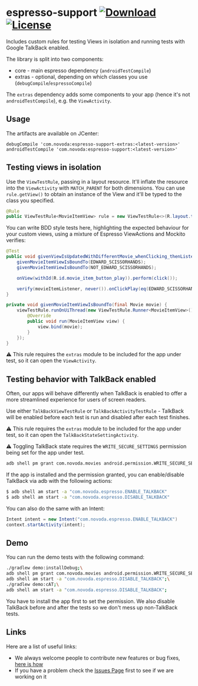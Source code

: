 # espresso-support [![Download](https://api.bintray.com/packages/novoda/maven/espresso-support/images/download.svg)](https://bintray.com/novoda/maven/espresso-support/_latestVersion) [![License](https://raw.githubusercontent.com/novoda/novoda/master/assets/btn_apache_lisence.png)](LICENSE)

Includes custom rules for testing Views in isolation and running tests with Google TalkBack enabled.

The library is split into two components:

- core - main espresso dependency (`androidTestCompile`)
- extras - optional, depending on which classes you use (`debugCompile`/`espressoCompile`)

The `extras` dependency adds some components to your app (hence it's not `androidTestCompile`), e.g. the `ViewActivity`.

## Usage

The artifacts are available on JCenter:

```
debugCompile 'com.novoda:espresso-support-extras:<latest-version>'
androidTestCompile 'com.novoda:espresso-support:<latest-version>'
```

## Testing views in isolation

Use the `ViewTestRule`, passing in a layout resource. It'll inflate the resource into the `ViewActivity` with `MATCH_PARENT` for both dimensions. You can use `rule.getView()` to obtain an instance of the View and it'll be typed to the class you specified.

```java
@Rule
public ViewTestRule<MovieItemView> rule = new ViewTestRule<>(R.layout.test_movie_item_view);
```

You can write BDD style tests here, highlighting the expected behaviour for your custom views, using a mixture of Espresso ViewActions and Mockito verifies:

```java
@Test
public void givenViewIsUpdatedWithDifferentMovie_whenClicking_thenListenerDoesNotGetFiredForOriginalMovie() {
    givenMovieItemViewIsBoundTo(EDWARD_SCISSORHANDS);
    givenMovieItemViewIsBoundTo(NOT_EDWARD_SCISSORHANDS);

    onView(withId(R.id.movie_item_button_play)).perform(click());

    verify(movieItemListener, never()).onClickPlay(eq(EDWARD_SCISSORHANDS));
}

private void givenMovieItemViewIsBoundTo(final Movie movie) {
    viewTestRule.runOnUiThread(new ViewTestRule.Runner<MovieItemView>() {
        @Override
        public void run(MovieItemView view) {
            view.bind(movie);
        }
    });
}
```

:warning: This rule requires the `extras` module to be included for the app under test, so it can open the `ViewActivity`.

## Testing behavior with TalkBack enabled

Often, our apps will behave differently when TalkBack is enabled to offer a more streamlined experience for users of screen readers.

Use either `TalkBackViewTestRule` or `TalkBackActivityTestRule` - TalkBack will be enabled before each test is run and disabled after each test finishes.

:warning: This rule requires the `extras` module to be included for the app under test, so it can open the `TalkBackStateSettingActivity`.

:warning: Toggling TalkBack state requires the `WRITE_SECURE_SETTINGS` permission being set for the app under test.

```bash
adb shell pm grant com.novoda.movies android.permission.WRITE_SECURE_SETTINGS
```

If the app is installed and the permission granted, you can enable/disable TalkBack via adb with the following actions:

```bash
$ adb shell am start -a "com.novoda.espresso.ENABLE_TALKBACK"
$ adb shell am start -a "com.novoda.espresso.DISABLE_TALKBACK"
```

You can also do the same with an Intent:

```java
Intent intent = new Intent("com.novoda.espresso.ENABLE_TALKBACK")
context.startActivity(intent);
```

## Demo

You can run the demo tests with the following command:

```bash
./gradlew demo:installDebug;\
adb shell pm grant com.novoda.movies android.permission.WRITE_SECURE_SETTINGS;\
adb shell am start -a "com.novoda.espresso.DISABLE_TALKBACK";\
./gradlew demo:cAT;\
adb shell am start -a "com.novoda.espresso.DISABLE_TALKBACK";
```

You have to install the app first to set the permission. We also disable TalkBack before and after the tests so we don't mess up non-TalkBack tests.

## Links

Here are a list of useful links:

 * We always welcome people to contribute new features or bug fixes, [here is how](https://github.com/novoda/novoda/blob/master/CONTRIBUTING.md)
 * If you have a problem check the [Issues Page](https://github.com/novoda/espresso-support/issues) first to see if we are working on it


